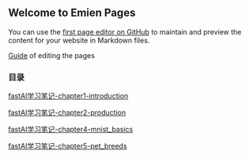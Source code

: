 ## Welcome to Emien Pages

You can use the [first page editor on GitHub](https://github.com/EEEmien/emien.github.io/edit/gh-pages/index.md) to maintain and preview the content for your website in Markdown files.

[Guide](guide.md) of editing the pages 

### 目录

[fastAI学习笔记-chapter1-introduction](fastAI学习笔记-01-intro.md)

[fastAI学习笔记-chapter2-production](fastAI学习笔记-02-production.md)

[fastAI学习笔记-chapter4-mnist_basics](fastAI学习笔记-04-mnist-basics.md)

[fastAI学习笔记-chapter5-pet_breeds](fastAI学习笔记-05-pet_breeds.md)
